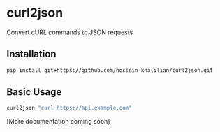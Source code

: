 # curl2json

Convert cURL commands to JSON requests

## Installation

```bash
pip install git+https://github.com/hossein-khalilian/curl2json.git
```

## Basic Usage

```bash
curl2json "curl https://api.example.com"
```

[More documentation coming soon]

